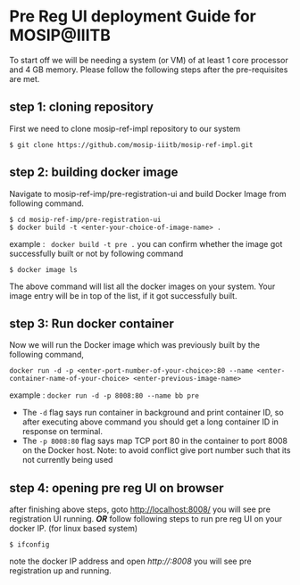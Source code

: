 # Pre Reg UI deployment Guide for MOSIP@IIITB

To start off we will be needing a system (or VM) of at least 1 core processor and 4 GB memory. Please follow the following steps after the pre-requisites are met.

## step 1: cloning repository
First we need to clone mosip-ref-impl repository to our system

```
$ git clone https://github.com/mosip-iiitb/mosip-ref-impl.git
```
## step 2: building docker image
Navigate to mosip-ref-imp/pre-registration-ui and build Docker Image from following command.

```
$ cd mosip-ref-imp/pre-registration-ui
$ docker build -t <enter-your-choice-of-image-name> .
```
example : ``` docker build -t pre .```
you can confirm whether the image got successfully built or not by following command
```
$ docker image ls
```
The above command will list all the docker images on your system. Your image entry will be in top of the list, if it got successfully built.

## step 3: Run docker container
Now we will run the Docker image which was previously built by the following command,
```
docker run -d -p <enter-port-number-of-your-choice>:80 --name <enter-container-name-of-your-choice> <enter-previous-image-name>
```
example : ``` docker run -d -p 8008:80 --name bb pre ```
- The ```-d``` flag says run container in background and print container ID, so after executing above command you should get a long container ID in response on terminal.
- The ```-p 8008:80``` flag says map TCP port 80 in the container to port 8008 on the Docker host.
Note: to avoid conflict give port number such that its not currently being used

## step 4: opening pre reg UI on browser
after finishing above steps, goto [http://localhost:8008/](http://localhost:8008/) you will see pre registration UI running.
                                           ***OR***
follow following steps to run pre reg UI on your docker IP. (for linux based system)
```
$ ifconfig
```
note the docker IP address and open *http://<docker-ip>:8008* you will see pre registration up and running.



